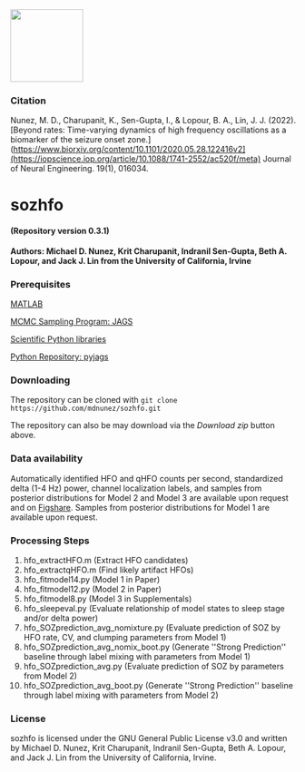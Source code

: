 <img src="./extra/Lopouratory.png" height="128"> 

### Citation

Nunez, M. D., Charupanit, K., Sen-Gupta, I., & Lopour, B. A., Lin, J. J. (2022).
[Beyond rates: Time-varying dynamics of high frequency oscillations as a biomarker of the seizure onset zone.](https://www.biorxiv.org/content/10.1101/2020.05.28.122416v2](https://iopscience.iop.org/article/10.1088/1741-2552/ac520f/meta) Journal of Neural Engineering. 19(1), 016034.




# sozhfo  
#### (Repository version 0.3.1)

**Authors: Michael D. Nunez, Krit Charupanit, Indranil Sen-Gupta, Beth A. Lopour, and Jack J. Lin from the University of California, Irvine**


### Prerequisites

[MATLAB](https://www.mathworks.com/)

[MCMC Sampling Program: JAGS](http://mcmc-jags.sourceforge.net/)

[Scientific Python libraries](https://www.continuum.io/downloads)

[Python Repository: pyjags](https://github.com/tmiasko/pyjags)


### Downloading

The repository can be cloned with `git clone https://github.com/mdnunez/sozhfo.git`

The repository can also be may download via the _Download zip_ button above.

### Data availability

Automatically identified HFO and qHFO counts per second, standardized delta (1-4 Hz) power, channel localization labels, and samples from posterior distributions for Model 2 and Model 3 are available upon request and on [Figshare](https://doi.org/10.6084/m9.figshare.12385613). Samples from posterior distributions for Model 1 are available upon request.

### Processing Steps

1. hfo_extractHFO.m (Extract HFO candidates)
2. hfo_extractqHFO.m (Find likely artifact HFOs)
3. hfo_fitmodel14.py (Model 1 in Paper)
4. hfo_fitmodel12.py (Model 2 in Paper)
5. hfo_fitmodel8.py (Model 3 in Supplementals)
6. hfo_sleepeval.py (Evaluate relationship of model states to sleep stage and/or delta power)
7. hfo_SOZprediction_avg_nomixture.py (Evaluate prediction of SOZ by HFO rate, CV, and clumping parameters from Model 1)
8. hfo_SOZprediction_avg_nomix_boot.py (Generate ''Strong Prediction'' baseline through label mixing with parameters from Model 1)
9. hfo_SOZprediction_avg.py (Evaluate prediction of SOZ by parameters from Model 2)
10. hfo_SOZprediction_avg_boot.py (Generate ''Strong Prediction'' baseline through label mixing with parameters from Model 2)

### License

sozhfo is licensed under the GNU General Public License v3.0 and written by Michael D. Nunez, Krit Charupanit, Indranil Sen-Gupta, Beth A. Lopour, and Jack J. Lin from the University of California, Irvine.


